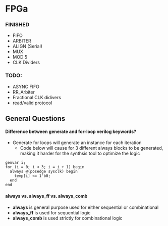 # FPGa

### FINISHED
- FIFO
- ARBITER
- ALIGN (Serial)
- MUX
- MOD 5
- CLK Dividers

### TODO:
- ASYNC FIFO
- RR_Arbiter
- Fractional CLK didivers
- read/valid protocol

## General Questions
#### Difference between generate and for-loop verilog keywords?
- Generate for loops will generate an instance for each iteration
  - Code below will cause for 3 different always blocks to be generated, making it harder
  for the synthsis tool to optimize the logic
```
genvar i;
for (i = 0; i < 3; i = i + 1) begin
  always @(posedge sysclk) begin
    temp[i] <= 1'b0;
  end
end
```

#### always vs. always_ff vs. always_comb
- **always** is general purpose used for either sequential or combinational
- **always_ff** is used for sequential logic
- **always_comb** is used strictly for combinational logic

